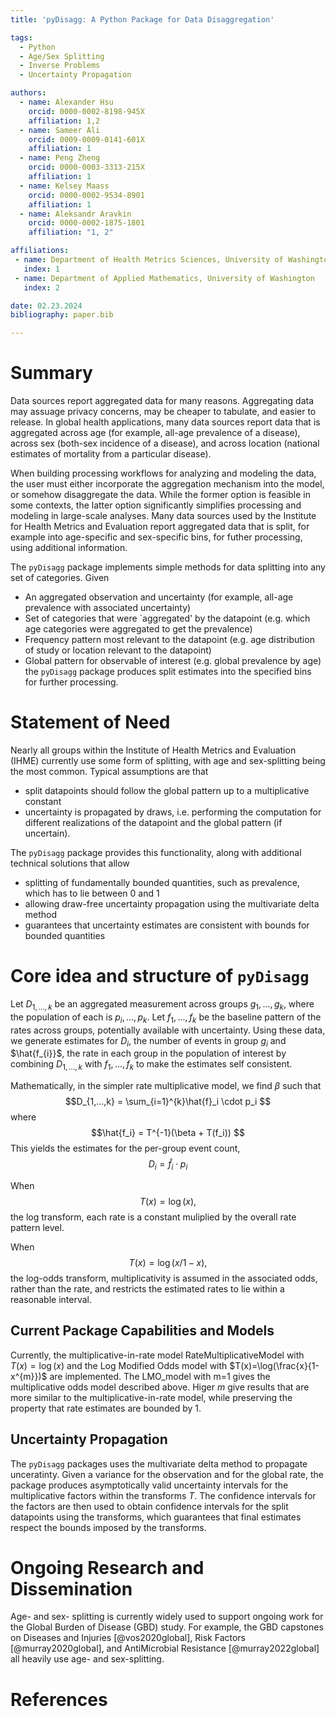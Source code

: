 ```yaml
---
title: 'pyDisagg: A Python Package for Data Disaggregation'

tags:
  - Python
  - Age/Sex Splitting
  - Inverse Problems
  - Uncertainty Propagation 

authors:
  - name: Alexander Hsu
    orcid: 0000-0002-8198-945X
    affiliation: 1,2
  - name: Sameer Ali 
    orcid: 0009-0009-0141-601X
    affiliation: 1
  - name: Peng Zheng
    orcid: 0000-0003-3313-215X
    affiliation: 1
  - name: Kelsey Maass 
    orcid: 0000-0002-9534-8901
    affiliation: 1    
  - name: Aleksandr Aravkin
    orcid: 0000-0002-1875-1801
    affiliation: "1, 2"

affiliations:
 - name: Department of Health Metrics Sciences, University of Washington
   index: 1
 - name: Department of Applied Mathematics, University of Washington
   index: 2

date: 02.23.2024
bibliography: paper.bib

---
```


# Summary

Data sources  report aggregated data for many reasons. Aggregating data may assuage privacy concerns, may be cheaper to tabulate, and easier to release. In global health applications, many data sources report data that is aggregated across age (for example, all-age prevalence of a disease), across sex (both-sex incidence of a disease), and across location (national estimates of mortality from a particular disease). 

When building processing workflows for analyzing and modeling the data, the user must either incorporate the aggregation mechanism into the model, or somehow disaggregate the data. While the former option is feasible in some contexts, the latter option significantly simplifies processing and modeling in large-scale analyses. 
Many data sources used by the Institute for Health Metrics and Evaluation report aggregated data that is split, for example 
into age-specific and sex-specific bins, for futher processing, using additional information. 

The `pyDisagg` package implements simple methods for data splitting into any set of categories. Given 
- An aggregated observation and uncertainty (for example, all-age prevalence with associated uncertainty)
- Set of categories that were `aggregated' by the datapoint (e.g. which age categories were aggregated to get the prevalence)
- Frequency pattern most relevant to the datapoint (e.g. age distribution of study or location relevant to the datapoint)
- Global pattern for observable of interest (e.g. global prevalence by age)
the `pyDisagg` package produces split estimates into the specified bins for further processing. 

# Statement of Need

Nearly all groups within the Institute of Health Metrics and Evaluation (IHME) currently use some form of splitting, with age and sex-splitting being the most common. 
Typical assumptions are that 
- split datapoints should follow the global pattern up to a multiplicative constant
- uncertainty is propagated by draws, i.e. performing the computation for different realizations of the datapoint and the global pattern (if uncertain).

The `pyDisagg` package provides this functionality, along with additional technical solutions that allow
- splitting of fundamentally bounded quantities, such as prevalence, which has to lie between 0 and 1
- allowing draw-free uncertainty propagation using the multivariate delta method
- guarantees that uncertainty estimates are consistent with bounds for bounded quantities


# Core idea and structure of `pyDisagg`

Let $D_{1,...,k}$ be an aggregated measurement across groups ${g_1,...,g_k}$, where the population of each is $p_i,...,p_k$. Let $f_1,...,f_k$ be the baseline pattern of the rates across groups, potentially available with uncertainty. Using these data, we generate estimates for $D_i$, the number of events in group $g_i$ and $\hat{f_{i}}$, the rate in each group in the population of interest by combining $D_{1,...,k}$ with $f_1,...,f_k$ to make the estimates self consistent. 

Mathematically, in the simpler rate multiplicative model, we find $\beta$ such that 
$$D_{1,...,k} = \sum_{i=1}^{k}\hat{f}_i \cdot p_i $$
where
$$\hat{f_i} = T^{-1}(\beta + T(f_i)) $$
This yields the estimates for the per-group event count, 
$$D_i = \hat f_i \cdot p_i $$

When 
$$T(x) = \log(x),$$
the log transform, each rate is a constant muliplied by the overall rate pattern level. 

When 
$$T(x) = \log(x/1-x),$$
the log-odds transform, multiplicativity is assumed in the associated odds, rather than the rate, and restricts the estimated rates to lie within a reasonable interval. 

## Current Package Capabilities and Models
Currently, the multiplicative-in-rate model RateMultiplicativeModel with $T(x)=\log(x)$ and the Log Modified Odds model with $T(x)=\log(\frac{x}{1-x^{m}})$ are implemented. 
The LMO_model with m=1 gives the multiplicative odds model described above. Higer $m$ give results that are more similar to the multiplicative-in-rate model, while preserving the property that rate estimates are bounded by 1. 

## Uncertainty Propagation
The `pyDisagg` packages uses the multivariate delta method to propagate unceratinty. Given a variance for the observation and for the global rate, the package produces asymptotically valid 
uncertainty intervals for the multiplicative factors within the transforms $T$. The confidence intervals for the factors are then used to obtain confidence intervals for the split datapoints using the transforms, which guarantees that final estimates respect the bounds imposed by the transforms. 

# Ongoing Research and Dissemination

Age- and sex- splitting is currently widely used to support ongoing work for the Global Burden of Disease (GBD) study. For example, the GBD capstones on Diseases and Injuries [@vos2020global], 
Risk Factors [@murray2020global], and AntiMicrobial Resistance [@murray2022global] all heavily use age- and sex-splitting. 

# References
